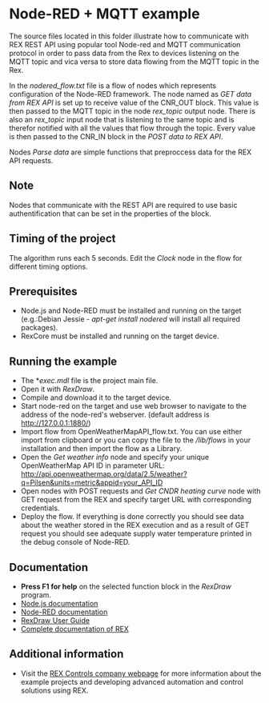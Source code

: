 Node-RED + MQTT example
=======================

The source files located in this folder illustrate how to communicate with REX REST API
using popular tool Node-red and MQTT communication protocol in order to pass data from
the Rex to devices listening on the MQTT topic and vica versa to store data flowing from
the MQTT topic in the Rex.

In the *nodered_flow.txt* file is a flow of nodes which represents configuration of the
Node-RED framework.
The node named as *GET data from REX API* is set up to receive value of the CNR_OUT block.
This value is then passed to the MQTT topic in the node *rex_topic* output node. There is
also an *rex_topic* input node that is listening to the same topic and is therefor notified
with all the values that flow through the topic. Every value is then passed to the CNR_IN
block in the *POST data to REX API*.

Nodes *Parse data* are simple functions that preproccess data for the REX API requests.

## Note ##
Nodes that communicate with the REST API are required to use basic authentification that
can be set in the properties of the block.

## Timing of the project ##
The algorithm runs each 5 seconds. Edit the *Clock* node in the flow for different timing options.

## Prerequisites ##
- Node.js and Node-RED must be installed and running on the target (e.g.:Debian Jessie -
*apt-get install nodered* will install all required packages).
- RexCore must be installed and running on the target device.

## Running the example ##
- The **exec.mdl* file is the project main file.
- Open it with *RexDraw*.
- Compile and download it to the target device.
- Start node-red on the target and use web browser to navigate to the address of the node-red's
webserver. (default address is http://127.0.0.1:1880/)
- Import flow from OpenWeatherMapAPI_flow.txt. You can use either import from clipboard or you
can copy the file to the */lib/flows* in your installation and then import the flow as a Library.
- Open the *Get weather info* node and specify your unique OpenWeatherMap API ID in parameter URL:
http://api.openweathermap.org/data/2.5/weather?q=Pilsen&units=metric&appid=your_API_ID
- Open nodes with POST requests and *Get CNDR heating curve* node with GET request from the
REX and specify target URL with corresponding credentials.
- Deploy the flow. If everything is done correctly you should see data about the weather stored
in the REX execution and as a result of GET request you should see adequate supply water temperature
printed in the debug console of Node-RED.

## Documentation ##
- **Press F1 for help** on the selected function block in the *RexDraw* program.
- [Node.js documentation](https://nodejs.org/en/docs/)
- [Node-RED documentation](http://nodered.org/docs/)
- [RexDraw User Guide](https://www.rexcontrols.com/media/2.50.4/doc/ENGLISH/MANUALS/RexDraw/RexDraw_ENG.html)
- [Complete documentation of REX](http://www.rexcontrols.com/documentation-and-support)

## Additional information ##
- Visit the [REX Controls company webpage](http://www.rexcontrols.com) 
for more information about the example projects and developing advanced 
automation and control solutions using REX.